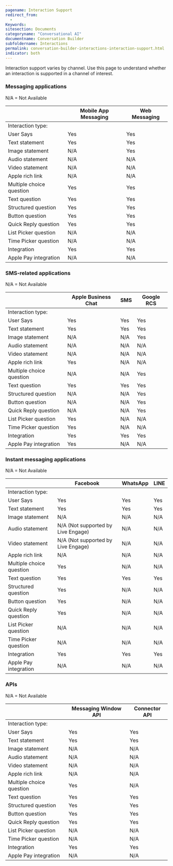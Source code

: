 ```yaml
---
pagename: Interaction Support
redirect_from:
  - 
Keywords:
sitesection: Documents
categoryname: "Conversational AI"
documentname: Conversation Builder
subfoldername: Interactions
permalink: conversation-builder-interactions-interaction-support.html
indicator: both
---
```


Interaction support varies by channel. Use this page to understand whether an interaction is supported in a channel of interest.

### Messaging applications

N/A = Not Available

| | Mobile App Messaging | Web Messaging |
| ---- | ---- | ---- |
| Interaction type: | | |
| User Says | Yes | Yes |
| Text statement | Yes | Yes |
| Image statement | N/A | Yes |
| Audio statement | N/A | N/A |
| Video statement | N/A | N/A |
| Apple rich link | N/A | N/A |
| Multiple choice question | Yes | Yes |
| Text question | Yes | Yes |
| Structured question | Yes | Yes |
| Button question | Yes | Yes |
| Quick Reply question | Yes | Yes |
| List Picker question | N/A | N/A |
| Time Picker question | N/A | N/A |
| Integration | Yes | Yes |
| Apple Pay integration | N/A | N/A |

### SMS-related applications

N/A = Not Available

| | Apple Business Chat | SMS | Google RCS |
| ---- | ---- | ---- | ---- |
| Interaction type: | | | |
| User Says | Yes | Yes | Yes |
| Text statement | Yes | Yes | Yes |
| Image statement | N/A | N/A | Yes |
| Audio statement | N/A | N/A | N/A |
| Video statement | N/A | N/A | N/A |
| Apple rich link | Yes | N/A | N/A |
| Multiple choice question | N/A | N/A | Yes |
| Text question | Yes | Yes | Yes |
| Structured question | N/A | N/A | Yes |
| Button question | N/A | N/A | Yes |
| Quick Reply question | N/A | N/A | Yes |
| List Picker question | Yes | N/A | N/A |
| Time Picker question | Yes | N/A | N/A |
| Integration | Yes | Yes | Yes |
| Apple Pay integration | Yes | N/A | N/A |

### Instant messaging applications

N/A = Not Available

| | Facebook | WhatsApp | LINE |
| ---- | ---- | ---- | ---- |
| Interaction type: | | | |
| User Says | Yes | Yes | Yes |
| Text statement | Yes | Yes | Yes |
| Image statement | N/A | N/A | N/A |
| Audio statement | N/A (Not supported by Live Engage) | N/A | N/A |
| Video statement | N/A (Not supported by Live Engage) | N/A | N/A |
| Apple rich link | N/A | N/A | N/A |
| Multiple choice question | Yes | N/A | N/A |
| Text question | Yes | Yes | Yes |
| Structured question | Yes | N/A | N/A |
| Button question | Yes | N/A | N/A |
| Quick Reply question | Yes | N/A | N/A |
| List Picker question | N/A | N/A | N/A |
| Time Picker question | N/A | N/A | N/A |
| Integration | Yes | Yes | Yes |
| Apple Pay integration | N/A | N/A | N/A |

### APIs

N/A = Not Available

| | Messaging Window API | Connector API |
| ---- | ---- | ---- |
| Interaction type: | | |
| User Says | Yes | Yes |
| Text statement | Yes | Yes |
| Image statement | N/A | N/A |
| Audio statement | N/A | N/A |
| Video statement | N/A | N/A |
| Apple rich link | N/A | N/A |
| Multiple choice question | Yes | N/A |
| Text question | Yes | Yes |
| Structured question | Yes | Yes |
| Button question | Yes | Yes |
| Quick Reply question | Yes | Yes |
| List Picker question | N/A | N/A |
| Time Picker question | N/A | N/A |
| Integration | Yes | Yes |
| Apple Pay integration | N/A | N/A |

